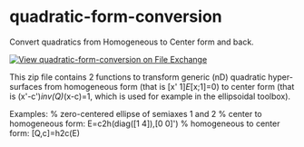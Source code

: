 # quadratic-form-conversion
Convert quadratics from Homogeneous to Center form and back.

[![View quadratic-form-conversion on File Exchange](https://www.mathworks.com/matlabcentral/images/matlab-file-exchange.svg)](https://www.mathworks.com/matlabcentral/fileexchange/25798-quadratic-form-conversion)

This zip file contains 2 functions to transform generic (nD) quadratic hyper-surfaces from homogeneous form (that is [x' 1]*E*[x;1]=0) to center form (that is (x'-c')*inv(Q)*(x-c)=1, which is used for example in the ellipsoidal toolbox).

Examples:
% zero-centered ellipse of semiaxes 1 and 2
% center to homogeneous form:
E=c2h(diag([1 4]),[0 0]')
% homogeneous to center form:
[Q,c]=h2c(E)
